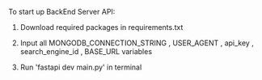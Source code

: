 To start up BackEnd Server API:

1. Download required packages in requirements.txt

2. Input all MONGODB_CONNECTION_STRING , USER_AGENT , api_key , search_engine_id , BASE_URL variables

3. Run 'fastapi dev main.py' in terminal
